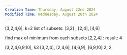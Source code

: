 ```yaml
---
Creation Time: Thursday, August 22nd 2024
Modified Time: Wednesday, August 28th 2024
---
```

[3,2,4,6], k=2
list of subsets: [3,2] , [2,4], [4,6]

find max of minimum from each subsets
[2,2,4] : result: 4



[3,2,4,6,9,10], k3
[3,2,4], [2,4,6], [4,6,9], [6,9,10]
2, 2, 